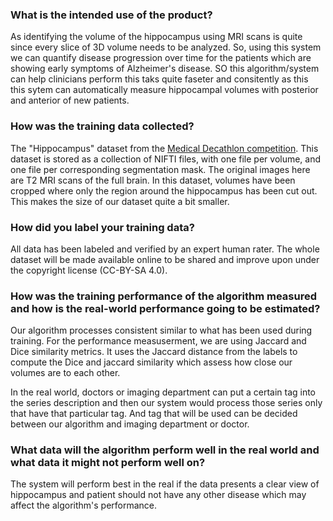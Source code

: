 ### What is the intended use of the product?
 As identifying the volume of the hippocampus using MRI scans is quite since every slice of 3D volume needs to be analyzed. So, using this system we can quantify disease progression over time for the patients which are showing early symptoms of Alzheimer's disease.
 SO this algorithm/system can help clinicians perform this taks quite faseter and consitently as this this sytem can automatically measure hippocampal volumes with posterior and anterior of new patients.


### How was the training data collected?
The "Hippocampus" dataset from the [Medical Decathlon competition](http://medicaldecathlon.com/index.html).
This dataset is stored as a collection of NIFTI files, with one file per volume, and one file per corresponding segmentation mask.
The original images here are T2 MRI scans of the full brain. 
In this dataset, volumes have been cropped where only the region around the hippocampus has been cut out.
This makes the size of our dataset quite a bit smaller.

### How did you label your training data?

All data has been labeled and verified by an expert human rater.
The whole dataset will be made available online to be shared and improve upon under the copyright license (CC-BY-SA 4.0).


### How was the training performance of the algorithm measured and how is the real-world performance going to be estimated?
Our algorithm processes consistent similar to what has been used during training. For the performance measuserment, we are using Jaccard and Dice similarity metrics. It uses the Jaccard distance from the labels to compute the Dice and jaccard similarity which assess how close our volumes are to each other.

In the real world, doctors or imaging department can put a certain tag into the series description and then our system would process those series only that have that particular tag. And tag that will be used can be decided between our algorithm and imaging department or doctor.

### What data will the algorithm perform well in the real world and what data it might not perform well on?

The system will perform best in the real if the data presents a clear view of hippocampus and patient should not have any other disease which may affect the algorithm's performance.
